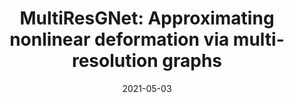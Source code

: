 ---
title: "MultiResGNet: Approximating nonlinear deformation via multi-resolution graphs"
collection: publications
permalink: /publication/2021-multi-resg
date: 2021-05-03
venue: 'Computer Graphics Forum'
# paperurl: '/files/pdf/research/Turning the Lights on.pdf'
link: 'https://diglib.eg.org/handle/10.1111/cgf142653'
citation: '<a href="https://li-tianxing.github.io/">Tianxing Li</a>, Rui Shi, <a href="https://graphics.c.u-tokyo.ac.jp/hp/kanai/">Takashi Kanai</a>. <i>Computer Graphics Forum (Special Issue of Eurographics 2021)</i>, 2021, 40 (2): 537-548.'
---
